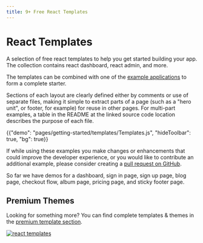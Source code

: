 ```yaml
---
title: 9+ Free React Templates
---
```


# React Templates

<p class="description">A selection of free react templates to help you get started building your app. The collection contains react dashboard, react admin, and more.</p>

The templates can be combined with one of the [example applications](https://github.com/mui-org/material-ui/tree/next/examples) to form a complete starter.

Sections of each layout are clearly defined either by comments or use of separate files,
making it simple to extract parts of a page (such as a "hero unit", or footer, for example)
for reuse in other pages.
For multi-part examples, a table in the README at the linked source code location describes
the purpose of each file.

{{"demo": "pages/getting-started/templates/Templates.js", "hideToolbar": true, "bg": true}}

If while using these examples you make changes or enhancements that could improve the
developer experience, or you would like to contribute an additional example,
please consider creating a [pull request on GitHub](https://github.com/mui-org/material-ui/pulls).

So far we have demos for a dashboard, sign in page, sign up page, blog page, checkout flow, album page, pricing page, and sticky footer page.

## Premium Themes

Looking for something more? You can find complete templates & themes in the <a href="https://material-ui.com/store/?utm_source=docs&utm_medium=referral&utm_campaign=templates-store" data-ga-event-category="store" data-ga-event-action="click" data-ga-event-label="templates">premium template section</a>.

<a href="https://material-ui.com/store/?utm_source=docs&utm_medium=referral&utm_campaign=templates-store" data-ga-event-category="store" data-ga-event-action="click" data-ga-event-label="templates"><img src="/static/images/themes-light.jpg" alt="react templates" /></a>
